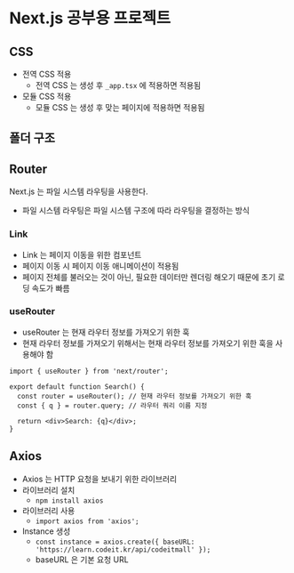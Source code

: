 # Next.js 공부용 프로젝트

## CSS

- 전역 CSS 적용
  - 전역 CSS 는 생성 후 `_app.tsx` 에 적용하면 적용됨
- 모듈 CSS 적용
  - 모듈 CSS 는 생성 후 맞는 페이지에 적용하면 적용됨

## 폴더 구조

## Router

Next.js 는 파일 시스템 라우팅을 사용한다.

- 파일 시스템 라우팅은 파일 시스템 구조에 따라 라우팅을 결정하는 방식

### Link

- Link 는 페이지 이동을 위한 컴포넌트
- 페이지 이동 시 페이지 이동 애니메이션이 적용됨
- 페이지 전체를 불러오는 것이 아닌, 필요한 데이터만 렌더링 해오기 때문에 초기 로딩 속도가 빠름

### useRouter

- useRouter 는 현재 라우터 정보를 가져오기 위한 훅
- 현재 라우터 정보를 가져오기 위해서는 현재 라우터 정보를 가져오기 위한 훅을 사용해야 함

```
import { useRouter } from 'next/router';

export default function Search() {
  const router = useRouter(); // 현재 라우터 정보를 가져오기 위한 훅
  const { q } = router.query; // 라우터 쿼리 이름 지정

  return <div>Search: {q}</div>;
}
```

## Axios

- Axios 는 HTTP 요청을 보내기 위한 라이브러리
- 라이브러리 설치
  - `npm install axios`
- 라이브러리 사용
  - `import axios from 'axios';`
- Instance 생성
  - `const instance = axios.create({ baseURL: 'https://learn.codeit.kr/api/codeitmall' });`
  - baseURL 은 기본 요청 URL
